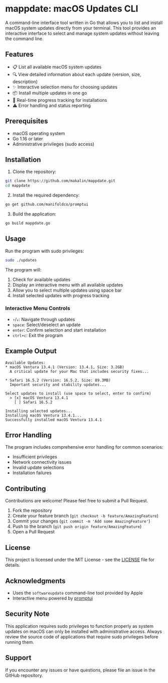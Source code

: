 # mappdate: macOS Updates CLI

A command-line interface tool written in Go that allows you to list and install macOS system updates directly from your terminal. This tool provides an interactive interface to select and manage system updates without leaving the command line.

## Features

- 📋 List all available macOS system updates
- 🔍 View detailed information about each update (version, size, description)
- ✨ Interactive selection menu for choosing updates
- 📦 Install multiple updates in one go
- 🚦 Real-time progress tracking for installations
- ⚠️ Error handling and status reporting

## Prerequisites

- macOS operating system
- Go 1.16 or later
- Administrative privileges (sudo access)

## Installation

1. Clone the repository:
```bash
git clone https://github.com/makalin/mappdate.git
cd mappdate
```

2. Install the required dependency:
```bash
go get github.com/manifoldco/promptui
```

3. Build the application:
```bash
go build mappdate.go
```

## Usage

Run the program with sudo privileges:

```bash
sudo ./updates
```

The program will:
1. Check for available updates
2. Display an interactive menu with all available updates
3. Allow you to select multiple updates using space bar
4. Install selected updates with progress tracking

### Interactive Menu Controls

- `↑`/`↓`: Navigate through updates
- `space`: Select/deselect an update
- `enter`: Confirm selection and start installation
- `ctrl+c`: Exit the program

## Example Output

```
Available Updates:
* macOS Ventura 13.4.1 (Version: 13.4.1, Size: 3.2GB)
  A critical update for your Mac that includes security fixes...

* Safari 16.5.2 (Version: 16.5.2, Size: 89.3MB)
  Important security and stability updates...

Select updates to install (use space to select, enter to confirm)
  > [x] macOS Ventura 13.4.1
    [ ] Safari 16.5.2

Installing selected updates...
Installing macOS Ventura 13.4.1...
Successfully installed macOS Ventura 13.4.1
```

## Error Handling

The program includes comprehensive error handling for common scenarios:
- Insufficient privileges
- Network connectivity issues
- Invalid update selections
- Installation failures

## Contributing

Contributions are welcome! Please feel free to submit a Pull Request.

1. Fork the repository
2. Create your feature branch (`git checkout -b feature/AmazingFeature`)
3. Commit your changes (`git commit -m 'Add some AmazingFeature'`)
4. Push to the branch (`git push origin feature/AmazingFeature`)
5. Open a Pull Request

## License

This project is licensed under the MIT License - see the [LICENSE](LICENSE) file for details.

## Acknowledgments

- Uses the `softwareupdate` command-line tool provided by Apple
- Interactive menu powered by [promptui](https://github.com/manifoldco/promptui)

## Security Note

This application requires sudo privileges to function properly as system updates on macOS can only be installed with administrative access. Always review the source code of applications that require sudo privileges before running them.

## Support

If you encounter any issues or have questions, please file an issue in the GitHub repository.
